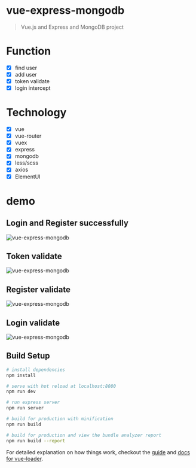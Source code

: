 # vue-express-mongodb

> Vue.js and Express and MongoDB project

# Function

- [x] find user
- [x] add user
- [x] token validate
- [x] login intercept

# Technology

- [x] vue
- [x] vue-router
- [x] vuex
- [x] express
- [x] mongodb
- [x] less/scss
- [x] axios
- [x] ElementUI

# demo

## Login and Register successfully

![vue-express-mongodb](https://github.com/vxhly/vue-express-mongodb/blob/master/static/vue-express-mongodb-1.gif)

## Token validate

![vue-express-mongodb](https://github.com/vxhly/vue-express-mongodb/blob/master/static/vue-express-mongodb-2.gif)

## Register validate

![vue-express-mongodb](https://github.com/vxhly/vue-express-mongodb/blob/master/static/vue-express-mongodb-3.gif)

## Login validate

![vue-express-mongodb](https://github.com/vxhly/vue-express-mongodb/blob/master/static/vue-express-mongodb-4.gif)

## Build Setup

```bash
# install dependencies
npm install

# serve with hot reload at localhost:8080
npm run dev

# run express server
npm run server

# build for production with minification
npm run build

# build for production and view the bundle analyzer report
npm run build --report
```

For detailed explanation on how things work, checkout the [guide](http://vuejs-templates.github.io/webpack/) and [docs for vue-loader](http://vuejs.github.io/vue-loader).
